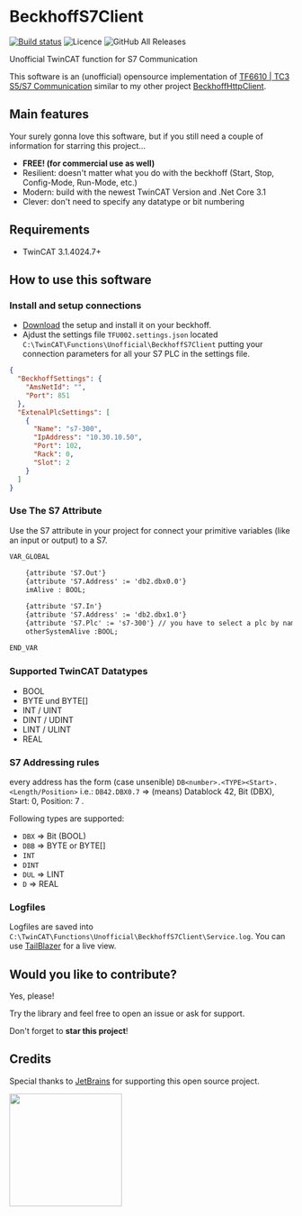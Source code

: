 # BeckhoffS7Client

[![Build status](https://ci.appveyor.com/api/projects/status/7qbba540vvgwj09a?svg=true)](https://ci.appveyor.com/project/fbarresi/beckhoffs7client)
![Licence](https://img.shields.io/github/license/fbarresi/BeckhoffS7Client.svg)
![GitHub All Releases](https://img.shields.io/github/downloads/fbarresi/BeckhoffS7Client/total)

Unofficial TwinCAT function for S7 Communication


This software is an (unofficial) opensource implementation of [TF6610 | TC3 S5/S7 Communication](https://www.beckhoff.com.ph/default.asp?twincat/tf6760.htm) similar to my other project [BeckhoffHttpClient](https://github.com/fbarresi/BeckhoffHttpClient).

## Main features

Your surely gonna love this software, but if you still need a couple of information for starring this project...

- **FREE! (for commercial use as well)**
- Resilient: doesn't matter what you do with the beckhoff (Start, Stop, Config-Mode, Run-Mode, etc.)
- Modern: build with the newest TwinCAT Version and .Net Core 3.1
- Clever: don't need to specify any datatype or bit numbering

## Requirements

- TwinCAT 3.1.4024.7+

## How to use this software

### Install and setup connections

- [Download](https://github.com/fbarresi/BeckhoffS7Client/releases/latest) the setup and install it on your beckhoff.
- Ajdust the settings file `TFU002.settings.json` located `C:\TwinCAT\Functions\Unofficial\BeckhoffS7Client` putting your connection parameters for all your S7 PLC in the settings file. 

```json
{
  "BeckhoffSettings": {
    "AmsNetId": "",
    "Port": 851
  },
  "ExtenalPlcSettings": [
    {
      "Name": "s7-300",
      "IpAddress": "10.30.10.50",
      "Port": 102,
      "Rack": 0,
      "Slot": 2
    }
  ]
}
```

### Use The S7 Attribute

Use the S7 attribute in your project for connect your primitive variables (like an input or output) to a S7.

```reStructuredText
VAR_GLOBAL
	
	{attribute 'S7.Out'}
	{attribute 'S7.Address' := 'db2.dbx0.0'}
	imAlive : BOOL;

	{attribute 'S7.In'}
	{attribute 'S7.Address' := 'db2.dbx1.0'}
	{attribute 'S7.Plc' := 's7-300'} // you have to select a plc by name only if you have more then one
	otherSystemAlive :BOOL;
	
END_VAR
```

### Supported TwinCAT Datatypes

- BOOL
- BYTE und BYTE[]
- INT / UINT
- DINT / UDINT
- LINT / ULINT
- REAL

### S7 Addressing rules

every address has the form (case unsenible) `DB<number>.<TYPE><Start>.<Length/Position>`
i.e.: `DB42.DBX0.7` => (means) Datablock 42, Bit (DBX), Start: 0, Position: 7 .

Following types are supported:
- `DBX` => Bit (BOOL)
- `DBB` => BYTE or BYTE[]
- `INT`
- `DINT`
- `DUL` => LINT
- `D` => REAL

### Logfiles

Logfiles are saved into `C:\TwinCAT\Functions\Unofficial\BeckhoffS7Client\Service.log`. 
You can use [TailBlazer](https://github.com/RolandPheasant/TailBlazer) for a live view.


## Would you like to contribute?

Yes, please!

Try the library and feel free to open an issue or ask for support. 

Don't forget to **star this project**! 

## Credits

Special thanks to [JetBrains](https://www.jetbrains.com/?from=BeckhoffS7Client) for supporting this open source project.

<a href="https://www.jetbrains.com/?from=BeckhoffS7Client"><img height="200" src="https://www.jetbrains.com/company/brand/img/jetbrains_logo.png"></a>


